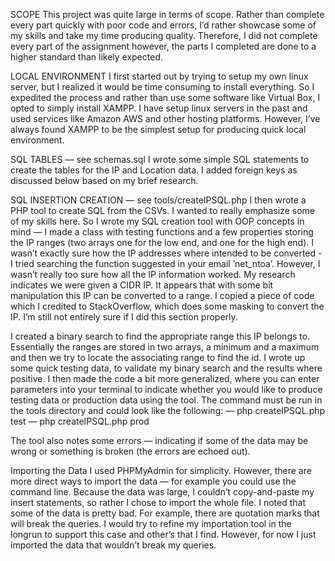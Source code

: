 SCOPE
This project was quite large in terms of scope. Rather than complete every part quickly with poor code and errors, I’d rather showcase some of my skills and take my time producing quality. Therefore, I did not complete every part of the assignment however, the parts I completed are done to a higher standard than likely expected.

LOCAL ENVIRONMENT
I first started out by trying to setup my own linux server, but I realized it would be time consuming to install everything. So I expedited the process and rather than use some software like Virtual Box, I opted to simply install XAMPP. I have setup linux servers in the past and used services like Amazon AWS and other hosting platforms. However, I’ve always found XAMPP to be the simplest setup for producing quick local environment.

SQL TABLES — see schemas.sql
I wrote some simple SQL statements to create the tables for the IP and Location data. I added foreign keys as discussed below based on my brief research.

SQL INSERTION CREATION — see tools/createIPSQL.php
I then wrote a PHP tool to create SQL from the CSVs. I wanted to really emphasize some of my skills here. So I wrote my SQL creation tool with OOP concepts in mind — I made a class with testing functions and a few properties storing the IP ranges (two arrays one for the low end, and one for the high end). I wasn’t exactly sure how the IP addresses where intended to be converted - I tried searching the function suggested in your email ’net_ntoa’. However, I wasn’t really too sure how all the IP information worked. My research indicates we were given a CIDR IP. It appears that with some bit manipulation this IP can be converted to a range. I copied a piece of code which I credited to StackOverflow, which does some masking to convert the IP. I’m still not entirely sure if I did this section properly. 

I created a binary search to find the appropriate range this IP belongs to. Essentially the ranges are stored in two arrays, a minimum and a maximum and then we try to locate the associating range to find the id. I wrote up some quick testing data, to validate my binary search and the results where positive. I then made the code a bit more generalized, where you can enter parameters into your terminal to indicate whether you would like to produce testing data or production data using the tool. The command must be run in the tools directory and could look like the following: 
— php createIPSQL.php test
— php createIPSQL.php prod

The tool also notes some errors — indicating if some of the data may be wrong or something is broken (the errors are echoed out).

Importing the Data
I used PHPMyAdmin for simplicity. However, there are more direct ways to import the data — for example you could use the command line. Because the data was large, I couldn’t copy-and-paste my insert statements, so rather I chose to import the whole file. I noted that some of the data is pretty bad. For example, there are quotation marks that will break the queries. I would try to refine my importation tool in the longrun to support this case and other’s that I find. However, for now I just imported the data that wouldn’t break my queries.
